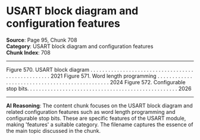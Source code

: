 # USART block diagram and configuration features

**Source**: Page 95, Chunk 708  
**Category**: USART block diagram and configuration features  
**Chunk Index**: 708

---

Figure 570. USART block diagram . . . . . . . . . . . . . . . . . . . . . . . . . . . . . . . . . . . . . . . . . . . . . . . . . . 2021
Figure 571. Word length programming . . . . . . . . . . . . . . . . . . . . . . . . . . . . . . . . . . . . . . . . . . . . . . . 2024
Figure 572. Configurable stop bits. . . . . . . . . . . . . . . . . . . . . . . . . . . . . . . . . . . . . . . . . . . . . . . . . . . 2026

---

**AI Reasoning**: The content chunk focuses on the USART block diagram and related configuration features such as word length programming and configurable stop bits. These are specific features of the USART module, making 'features' a suitable category. The filename captures the essence of the main topic discussed in the chunk.
